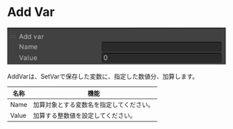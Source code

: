 # Add Var
![AddVar](img/AddVar.jpg)

AddVarは、SetVarで保存した変数に、指定した数値分、加算します。

| 名称 | 機能  |
| ----   | ---- |
| Name | 加算対象とする変数名を指定してください。 |
| Value | 加算する整数値を設定してください。 |
